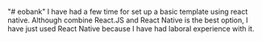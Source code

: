 "# eobank" 
I have had a few time for set up a basic template using react native.
Although combine React.JS and React Native is the best option, I have just used React Native because I have had laboral experience with it.
